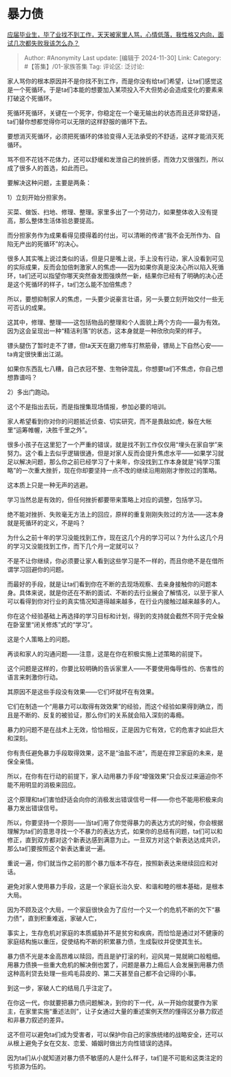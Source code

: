 # 暴力债
[应届毕业生，毕了业找不到工作，天天被家里人骂，心情低落，我性格又内向，面试几次都失败我该怎么办？](https://www.zhihu.com/question/407247948/answer/44460736197)

> Author: #Anonymity
> Last update: [编辑于 2024-11-30]
> Link:
> Category: #【答集】/01-家族答集
> Tag:
> 评论区:
> 泛讨论:

家人骂你的根本原因并不是你找不到工作，而是你没有给ta们希望，让ta们感觉这是一个死循环。于是ta们本能的想要加入某项投入不大但势必会造成变化的要素来打破这个死循环。

死循环死循环，关键在一个死字，你稳定在一个毫无输出的状态而且还非常舒适，ta们替你想都觉得你可以无限的这样舒服的循环下去。

要想消灭死循环，必须把死循环的体验变得人无法承受的不舒适，这样才能消灭死循环。

骂不但不花钱不花体力，还可以舒缓和发泄自己的挫折感，而效力又很强烈，所以成了很多人的首选，如此而已。

要解决这种问题，主要是两条：

1）立刻开始分担家务。

买菜、做饭、扫地、修理、整理。家里多出了一个劳动力，如果整体收入没有提高，那么整体生活体验总要提高。

而分担家务作为成果看得见摸得着的付出，可以清晰的传递“我不会无所作为、自陷无产出的死循环”的决心。

很多人其实嘴上说过类似的话，但是只是嘴上说，手上没有行动，家人没看到可见的实际成果，反而会加倍刺激家人的焦虑——因为如果你真是没决心所以陷入死循环，ta们还可以指望你哪天突然奋发图强焕然一新，结果你已经有了明确的决心还是这个死循环的样子，ta们怎么能不加倍焦虑？

所以，要想抑制家人的焦虑，一头要少说豪言壮语，另一头要立刻开始交付一些无可否认的成果。

这其中，修理、整理——这包括物品的整理和个人面貌上两个方向——最为有效。因为这会呈现出一种“精洁利落”的状态，这本身就是一种欣欣向荣的样子。

镖头腿伤了暂时走不了镖，但ta天天在磨刀修车打熬筋骨，镖局上下自然心安——ta肯定很快重出江湖。

如果你东西乱七八糟，自己衣冠不整、生物钟混乱，你想要ta们不焦虑，你自己想想靠谱吗？

2）多出门跑动。

这个不是指出去玩，而是指搜集现场情报，参加必要的培训。

家人希望看到你对你的问题抵近侦查、切实研究，而不是畏敌如虎，躲在大帐里“运筹帷幄，决胜千里之外”。

很多小孩子在这里犯了一个严重的错误，就是找不到工作仅仅用“埋头在家自学”来努力。这个看上去似乎逻辑很通，但是对家人反而会提升焦虑水平——如果学习就足以解决问题，那么你之前已经学习了十来年，你没找到工作本身就是“纯学习策略”的一次重大挫折，现在你却要坚持一点不改的继续沿用刚刚才惨败过的策略。

这本质上只是一种无声的逃避。

学习当然总是有效的，但任何挫折都要带来策略上对应的调整，包括学习。

绝不能对挫折、失败毫无方法上的回应，原样的重复刚刚失败过的方法——这本身就是死循环的定义，不是吗？

为什么之前十年的学习没能找到工作，现在这几个月的学习可以？为什么这几个月的学习又没能找到工作，而下几个月一定就可以？

不是不让你继续，你必须要让家人看到这些学习是不一样的，而且你绝不是在借所谓学习回避你的问题。

而最好的手段，就是让ta们看到你在不断的去现场观察、去亲身接触你的问题本身。具体来说，就是你还在不断的面试、不断的去行业展会了解情况，以至于家人可以看得到你对行业的真实情况知道得越来越多，在行业内接触过越来越多的人。

你在这个经验基础上再选择的学习目标和计划，得到的支持就会截然不同于完全躲在卧室里“闭关修炼”式的“学习”。

这是个人策略上的问题。

再谈和家人的沟通问题——注意，这是在你在积极实施上述策略的前提下。

这个问题是这样的，你要比较明确的告诉家里人——不要使用侮辱性的、伤害性的语言来刺激你行动。

其原因不是这些手段没有效果——它们坏就坏在有效果。

它们在制造一个“用暴力可以取得有效效果”的经验，而这个经验如果得到确立，而且是不断的、反复的被验证，那么你们的关系就会陷入深刻的毒瘾。

暴力的问题不是在战术上无效，恰恰相反，正是因为它有效，它的危害才如此巨大和深刻。

你有责任避免暴力手段取得效果，这不是“油盐不进”，而是在捍卫家庭的未来，是保全亲情。

所以，在你有在行动的前提下，家人动用暴力手段“增强效果”只会反过来逼迫你不能不用明显的消极来回应。

这个原理和ta们害怕舒适会向你的消极发出错误信号一样——你也不能用积极来向暴力发出错误信号。

所以，你要坚持一个原则——当ta们用了你觉得暴力的表达方式的时候，你会根据理解为ta们的意思寻找一个不暴力的表达方式，如果你的总结有问题，ta们可以和修正，直到双方都对这个新表达感到满意为止。一旦双方对这个新表达达成共识，那么ta们要按照这个新表达重说一遍。

重说一遍，你们就当作之前的那个暴力版本不存在，按照新表达来继续回应和对话。

避免对家人使用暴力手段，这是一个家庭长治久安、和谐和睦的根本基础，是根本大局。

因为不顾及这个大局，一个家庭很快会为了应付一个又一个的危机不断的欠下“暴力债”，直到积重难返，家破人亡，

事实上，生存危机对家庭的本质威胁并不是贫穷和疾病，而恰恰是通过对不健康的家庭结构施以重压，促使结构不断的积累暴力债，生成裂纹并促使其生长。

暴力债不光是本金高昂难以赎回，而且是驴打滚的利，迎风晃一晃就碗口般粗细。用暴力债换一些重大危机的解决倒也罢了，问题是暴力上瘾后人会发展到用暴力债这种高利贷去处理一些鸡毛蒜皮的、第二天甚至自己都不会记得的小事。

到这一步，家破人亡的结局几乎注定了。

在你这一代，你就要把暴力债问题解决，到你的下一代，从一开始你就要作为家主，在家里实施“重述法则”，让子女通过大量的重述案例天然的懂得区分暴力叙述和非暴力叙述的差异。

这不但可以避免ta们成为受害者，可以保护你自己的家族统绪的战略安全，还可以从根上避免子女在交友、恋爱、婚姻时做出方向性错误的选择。

因为ta们从小就知道对暴力债不敏感的人是什么样子，ta们是不可能和这类注定的亏损源为伍的。
